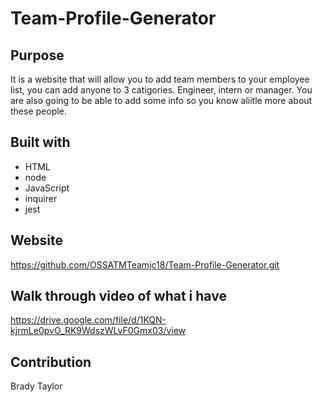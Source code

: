 # Team-Profile-Generator


## Purpose
It is a website that will allow you to add team members to your employee list, you can add anyone to 3 catigories. Engineer, intern or manager. You are also going to be able to add some info so you know aliitle more about these people.

## Built with

* HTML
* node
* JavaScript
* inquirer
* jest

## Website
https://github.com/OSSATMTeamjc18/Team-Profile-Generator.git

## Walk through video of what i have

https://drive.google.com/file/d/1KQN-kjrmLe0pvO_RK9WdszWLvF0Gmx03/view

## Contribution 
Brady Taylor

